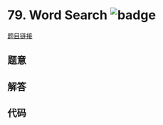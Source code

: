 # 79. Word Search ![badge](https://img.shields.io/badge/-medium-yellow?style=flat-square)

[题目链接](https://leetcode.com/problems/word-search)

## 题意

## 解答

## 代码

